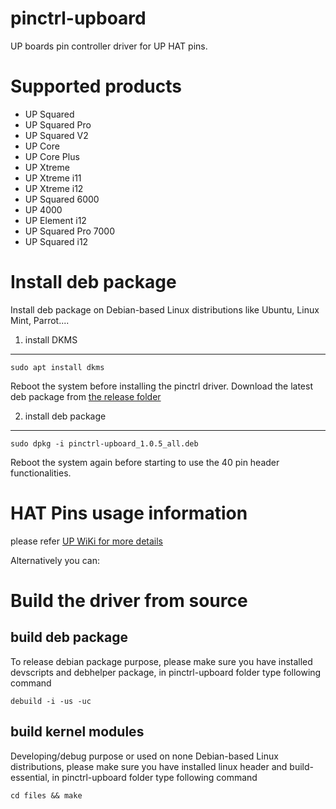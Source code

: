 # pinctrl-upboard
UP boards pin controller driver for UP HAT pins.

Supported products
=============================================
* UP Squared
* UP Squared Pro
* UP Squared V2
* UP Core
* UP Core Plus
* UP Xtreme
* UP Xtreme i11
* UP Xtreme i12
* UP Squared 6000
* UP 4000
* UP Element i12
* UP Squared Pro 7000
* UP Squared i12

Install deb package
=============================================
Install deb package on Debian-based Linux distributions like Ubuntu, Linux Mint, Parrot....

1. install DKMS
---------------
```
sudo apt install dkms 
```
Reboot the system before installing the pinctrl driver.
Download the latest deb package from [the release folder](https://github.com/up-division/pinctrl-upboard/releases)

2. install deb package
------------------------
```
sudo dpkg -i pinctrl-upboard_1.0.5_all.deb
```
Reboot the system again before starting to use the 40 pin header functionalities.

HAT Pins usage information
=============================================
please refer [UP WiKi for more details](https://github.com/up-board/up-community/wiki/40Pin-Header)


Alternatively you can:

Build the driver from source
=============================================
build deb package
----------------------
To release debian package purpose, please make sure you have installed devscripts and debhelper package,
in pinctrl-upboard folder type following command
```
debuild -i -us -uc
```

build kernel modules
----------------------
Developing/debug purpose or used on none Debian-based Linux distributions, please make sure you have installed linux header and build-essential,
in pinctrl-upboard folder type following command
```
cd files && make
```

